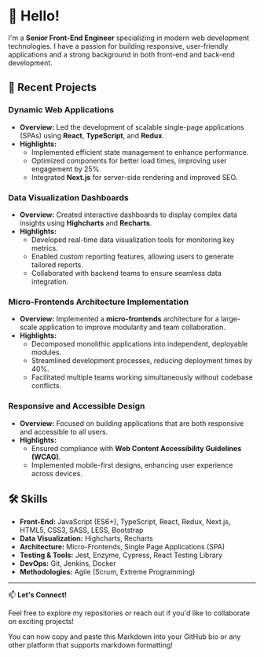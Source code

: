 # 👋 Hello!

I'm a **Senior Front-End Engineer** specializing in modern web development technologies. I have a passion for building responsive, user-friendly applications and a strong background in both front-end and back-end development.

## 💼 Recent Projects

### Dynamic Web Applications

- **Overview:** Led the development of scalable single-page applications (SPAs) using **React**, **TypeScript**, and **Redux**.
- **Highlights:**
  - Implemented efficient state management to enhance performance.
  - Optimized components for better load times, improving user engagement by 25%.
  - Integrated **Next.js** for server-side rendering and improved SEO.

### Data Visualization Dashboards

- **Overview:** Created interactive dashboards to display complex data insights using **Highcharts** and **Recharts**.
- **Highlights:**
  - Developed real-time data visualization tools for monitoring key metrics.
  - Enabled custom reporting features, allowing users to generate tailored reports.
  - Collaborated with backend teams to ensure seamless data integration.

### Micro-Frontends Architecture Implementation

- **Overview:** Implemented a **micro-frontends** architecture for a large-scale application to improve modularity and team collaboration.
- **Highlights:**
  - Decomposed monolithic applications into independent, deployable modules.
  - Streamlined development processes, reducing deployment times by 40%.
  - Facilitated multiple teams working simultaneously without codebase conflicts.

### Responsive and Accessible Design

- **Overview:** Focused on building applications that are both responsive and accessible to all users.
- **Highlights:**
  - Ensured compliance with **Web Content Accessibility Guidelines (WCAG)**.
  - Implemented mobile-first designs, enhancing user experience across devices.

## 🛠️ Skills

- **Front-End:** JavaScript (ES6+), TypeScript, React, Redux, Next.js, HTML5, CSS3, SASS, LESS, Bootstrap
- **Data Visualization:** Highcharts, Recharts
- **Architecture:** Micro-Frontends, Single Page Applications (SPA)
- **Testing & Tools:** Jest, Enzyme, Cypress, React Testing Library
- **DevOps:** Git, Jenkins, Docker
- **Methodologies:** Agile (Scrum, Extreme Programming)

---

📫 **Let's Connect!**

Feel free to explore my repositories or reach out if you'd like to collaborate on exciting projects!

You can now copy and paste this Markdown into your GitHub bio or any other platform that supports markdown formatting!

